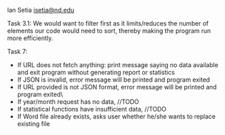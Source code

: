 Ian Setia
isetia@nd.edu

Task 3.1: We would want to filter first as it limits/reduces the number of elements our code would need to sort, thereby making the program run more efficiently.

Task 7:
- If URL does not fetch anything: print message saying no data available and exit program without generating report or statistics
- If JSON is invalid, error message will be printed and program exited
- If URL provided is not JSON format, error message will be printed and program exited\
- If year/month request has no data, //TODO
- If statistical functions have insufficient data, //TODO
- If Word file already exists, asks user whether he/she wants to replace existing file
